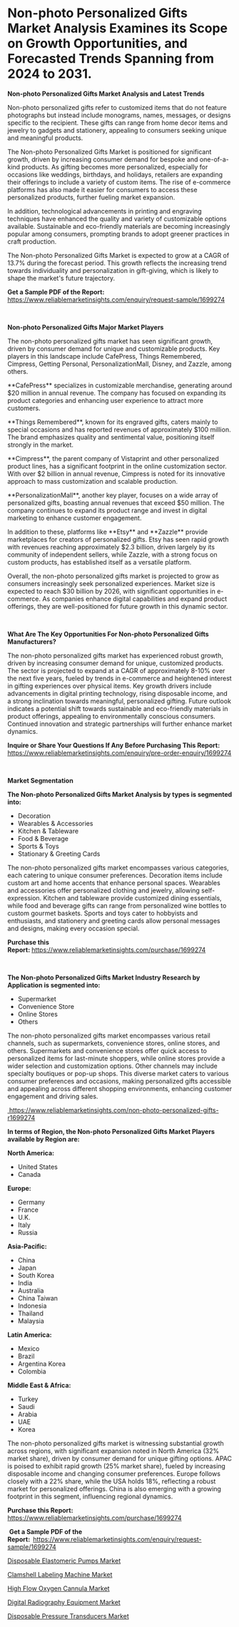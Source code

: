<p><h1>Non-photo Personalized Gifts Market Analysis Examines its Scope on Growth Opportunities, and Forecasted Trends Spanning from 2024 to 2031.</h1></p><p><strong>Non-photo Personalized Gifts Market Analysis and Latest Trends</strong></p>
<p><p>Non-photo personalized gifts refer to customized items that do not feature photographs but instead include monograms, names, messages, or designs specific to the recipient. These gifts can range from home decor items and jewelry to gadgets and stationery, appealing to consumers seeking unique and meaningful products.</p><p>The Non-photo Personalized Gifts Market is positioned for significant growth, driven by increasing consumer demand for bespoke and one-of-a-kind products. As gifting becomes more personalized, especially for occasions like weddings, birthdays, and holidays, retailers are expanding their offerings to include a variety of custom items. The rise of e-commerce platforms has also made it easier for consumers to access these personalized products, further fueling market expansion.</p><p>In addition, technological advancements in printing and engraving techniques have enhanced the quality and variety of customizable options available. Sustainable and eco-friendly materials are becoming increasingly popular among consumers, prompting brands to adopt greener practices in craft production.</p><p>The Non-photo Personalized Gifts Market is expected to grow at a CAGR of 13.7% during the forecast period. This growth reflects the increasing trend towards individuality and personalization in gift-giving, which is likely to shape the market's future trajectory.</p></p>
<p><strong>Get a Sample PDF of the Report:&nbsp;</strong> <a href="https://www.reliablemarketinsights.com/enquiry/request-sample/1699274?utm_campaign=1583&utm_medium=2&utm_source=Github&utm_content=ia&utm_term=20102024&utm_id=non-photo-personalized-gifts">https://www.reliablemarketinsights.com/enquiry/request-sample/1699274</a></p>
<p>&nbsp;</p>
<p><strong>Non-photo Personalized Gifts Major Market Players</strong></p>
<p><p>The non-photo personalized gifts market has seen significant growth, driven by consumer demand for unique and customizable products. Key players in this landscape include CafePress, Things Remembered, Cimpress, Getting Personal, PersonalizationMall, Disney, and Zazzle, among others.</p><p>**CafePress** specializes in customizable merchandise, generating around $20 million in annual revenue. The company has focused on expanding its product categories and enhancing user experience to attract more customers.</p><p>**Things Remembered**, known for its engraved gifts, caters mainly to special occasions and has reported revenues of approximately $100 million. The brand emphasizes quality and sentimental value, positioning itself strongly in the market.</p><p>**Cimpress**, the parent company of Vistaprint and other personalized product lines, has a significant footprint in the online customization sector. With over $2 billion in annual revenue, Cimpress is noted for its innovative approach to mass customization and scalable production.</p><p>**PersonalizationMall**, another key player, focuses on a wide array of personalized gifts, boasting annual revenues that exceed $50 million. The company continues to expand its product range and invest in digital marketing to enhance customer engagement.</p><p>In addition to these, platforms like **Etsy** and **Zazzle** provide marketplaces for creators of personalized gifts. Etsy has seen rapid growth with revenues reaching approximately $2.3 billion, driven largely by its community of independent sellers, while Zazzle, with a strong focus on custom products, has established itself as a versatile platform.</p><p>Overall, the non-photo personalized gifts market is projected to grow as consumers increasingly seek personalized experiences. Market size is expected to reach $30 billion by 2026, with significant opportunities in e-commerce. As companies enhance digital capabilities and expand product offerings, they are well-positioned for future growth in this dynamic sector.</p></p>
<p>&nbsp;</p>
<p><strong>What Are The Key Opportunities For Non-photo Personalized Gifts Manufacturers?</strong></p>
<p><p>The non-photo personalized gifts market has experienced robust growth, driven by increasing consumer demand for unique, customized products. The sector is projected to expand at a CAGR of approximately 8-10% over the next five years, fueled by trends in e-commerce and heightened interest in gifting experiences over physical items. Key growth drivers include advancements in digital printing technology, rising disposable income, and a strong inclination towards meaningful, personalized gifting. Future outlook indicates a potential shift towards sustainable and eco-friendly materials in product offerings, appealing to environmentally conscious consumers. Continued innovation and strategic partnerships will further enhance market dynamics.</p></p>
<p><strong>Inquire or Share Your Questions If Any Before Purchasing This Report:</strong> <a href="https://www.reliablemarketinsights.com/enquiry/pre-order-enquiry/1699274?utm_campaign=1583&utm_medium=2&utm_source=Github&utm_content=ia&utm_term=20102024&utm_id=non-photo-personalized-gifts">https://www.reliablemarketinsights.com/enquiry/pre-order-enquiry/1699274</a></p>
<p>&nbsp;</p>
<p><strong>Market Segmentation</strong></p>
<p><strong>The Non-photo Personalized Gifts Market Analysis by types is segmented into:</strong></p>
<p><ul><li>Decoration</li><li>Wearables & Accessories</li><li>Kitchen & Tableware</li><li>Food & Beverage</li><li>Sports & Toys</li><li>Stationary & Greeting Cards</li></ul></p>
<p><p>The non-photo personalized gifts market encompasses various categories, each catering to unique consumer preferences. Decoration items include custom art and home accents that enhance personal spaces. Wearables and accessories offer personalized clothing and jewelry, allowing self-expression. Kitchen and tableware provide customized dining essentials, while food and beverage gifts can range from personalized wine bottles to custom gourmet baskets. Sports and toys cater to hobbyists and enthusiasts, and stationery and greeting cards allow personal messages and designs, making every occasion special.</p></p>
<p><strong>Purchase this Report:&nbsp;</strong><a href="https://www.reliablemarketinsights.com/purchase/1699274?utm_campaign=1583&utm_medium=2&utm_source=Github&utm_content=ia&utm_term=20102024&utm_id=non-photo-personalized-gifts">https://www.reliablemarketinsights.com/purchase/1699274</a></p>
<p>&nbsp;</p>
<p><strong>The Non-photo Personalized Gifts Market Industry Research by Application is segmented into:</strong></p>
<p><ul><li>Supermarket</li><li>Convenience Store</li><li>Online Stores</li><li>Others</li></ul></p>
<p><p>The non-photo personalized gifts market encompasses various retail channels, such as supermarkets, convenience stores, online stores, and others. Supermarkets and convenience stores offer quick access to personalized items for last-minute shoppers, while online stores provide a wider selection and customization options. Other channels may include specialty boutiques or pop-up shops. This diverse market caters to various consumer preferences and occasions, making personalized gifts accessible and appealing across different shopping environments, enhancing customer engagement and driving sales.</p></p>
<p><a href="https://www.reliablemarketinsights.com/non-photo-personalized-gifts-r1699274?utm_campaign=1583&utm_medium=2&utm_source=Github&utm_content=ia&utm_term=20102024&utm_id=non-photo-personalized-gifts">&nbsp;https://www.reliablemarketinsights.com/non-photo-personalized-gifts-r1699274</a></p>
<p><strong>In terms of Region, the Non-photo Personalized Gifts Market Players available by Region are:</strong></p>
<p>
    <p> <strong> North America: </strong>
        <ul>
            <li>United States</li>
            <li>Canada</li>
        </ul>
        </p> 
    <p> <strong> Europe: </strong>
        <ul>
            <li>Germany</li>
            <li>France</li>
            <li>U.K.</li>
            <li>Italy</li>
            <li>Russia</li>
        </ul>
        </p> 
    <p> <strong> Asia-Pacific: </strong>
        <ul>
            <li>China</li>
            <li>Japan</li>
            <li>South Korea</li>
            <li>India</li>
            <li>Australia</li>
            <li>China Taiwan</li>
            <li>Indonesia</li>
            <li>Thailand</li>
            <li>Malaysia</li>
        </ul>
        </p> 
    <p> <strong> Latin America: </strong>
        <ul>
            <li>Mexico</li>
            <li>Brazil</li>
            <li>Argentina Korea</li>
            <li>Colombia</li>
        </ul>
        </p> 
    <p> <strong> Middle East & Africa: </strong>
        <ul>
            <li>Turkey</li>
            <li>Saudi</li>
            <li>Arabia</li>
            <li>UAE</li>
            <li>Korea</li>
        </ul>
    </p>
    </p>
<p><p>The non-photo personalized gifts market is witnessing substantial growth across regions, with significant expansion noted in North America (32% market share), driven by consumer demand for unique gifting options. APAC is poised to exhibit rapid growth (25% market share), fueled by increasing disposable income and changing consumer preferences. Europe follows closely with a 22% share, while the USA holds 18%, reflecting a robust market for personalized offerings. China is also emerging with a growing footprint in this segment, influencing regional dynamics.</p></p>
<p><strong>Purchase this Report: </strong><a href="https://www.reliablemarketinsights.com/purchase/1699274?utm_campaign=1583&utm_medium=2&utm_source=Github&utm_content=ia&utm_term=20102024&utm_id=non-photo-personalized-gifts">https://www.reliablemarketinsights.com/purchase/1699274</a></p>
<p>&nbsp;<strong>Get a Sample PDF of the Report:&nbsp;&nbsp;</strong><a href="https://www.reliablemarketinsights.com/enquiry/request-sample/1699274?utm_campaign=1583&utm_medium=2&utm_source=Github&utm_content=ia&utm_term=20102024&utm_id=non-photo-personalized-gifts">https://www.reliablemarketinsights.com/enquiry/request-sample/1699274</a></p>
<p><strong></strong></p>
<p><p><a href="https://www.linkedin.com/pulse/navigating-global-disposable-elastomeric-pumps-market-from-5ydke?utm_campaign=1583&utm_medium=2&utm_source=Github&utm_content=ia&utm_term=20102024&utm_id=non-photo-personalized-gifts">Disposable Elastomeric Pumps Market</a></p><p><a href="https://issuu.com/reportprime-2/docs/clamshell-labeling-machine-market-s_cd67de4cd145a9?utm_campaign=1583&utm_medium=2&utm_source=Github&utm_content=ia&utm_term=20102024&utm_id=non-photo-personalized-gifts">Clamshell Labeling Machine Market</a></p><p><a href="https://www.linkedin.com/pulse/high-flow-oxygen-cannula-market-shifts-strategic-analysis-voa8e?utm_campaign=1583&utm_medium=2&utm_source=Github&utm_content=ia&utm_term=20102024&utm_id=non-photo-personalized-gifts">High Flow Oxygen Cannula Market</a></p><p><a href="https://www.linkedin.com/pulse/regional-adaptations-global-digital-radiography-equipment-5sgfe?utm_campaign=1583&utm_medium=2&utm_source=Github&utm_content=ia&utm_term=20102024&utm_id=non-photo-personalized-gifts">Digital Radiography Equipment Market</a></p><p><a href="https://www.linkedin.com/pulse/emerging-trends-disposable-pressure-transducers-market-global-escoe?utm_campaign=1583&utm_medium=2&utm_source=Github&utm_content=ia&utm_term=20102024&utm_id=non-photo-personalized-gifts">Disposable Pressure Transducers Market</a></p></p>